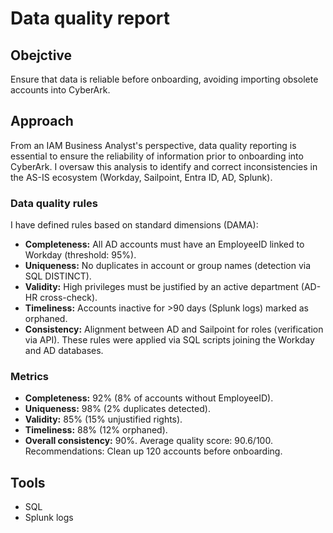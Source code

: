 # Data quality report 

## Obejctive 
Ensure that data is reliable before onboarding, avoiding importing obsolete accounts into CyberArk.

## Approach 
From an IAM Business Analyst's perspective, data quality reporting is essential to ensure the reliability of information prior to onboarding into CyberArk. I oversaw this analysis to identify and correct inconsistencies in the AS-IS ecosystem (Workday, Sailpoint, Entra ID, AD, Splunk).

### Data quality rules 

I have defined rules based on standard dimensions (DAMA):

- **Completeness:** All AD accounts must have an EmployeeID linked to Workday (threshold: 95%).
- **Uniqueness:** No duplicates in account or group names (detection via SQL DISTINCT).
- **Validity:** High privileges must be justified by an active department (AD-HR cross-check).
- **Timeliness:** Accounts inactive for >90 days (Splunk logs) marked as orphaned.
- **Consistency:** Alignment between AD and Sailpoint for roles (verification via API).
These rules were applied via SQL scripts joining the Workday and AD databases.

### Metrics 

- **Completeness:** 92% (8% of accounts without EmployeeID).
- **Uniqueness:** 98% (2% duplicates detected).
- **Validity:** 85% (15% unjustified rights).
- **Timeliness:** 88% (12% orphaned).
- **Overall consistency:** 90%. Average quality score: 90.6/100. Recommendations: Clean up 120 accounts before onboarding.
  
## Tools
- SQL
- Splunk logs
